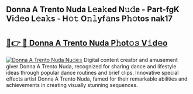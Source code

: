 ## Donna A Trento Nuda L𝚎a𝚔ed N𝚞𝚍e - Part-fgK Vi𝚍𝚎o L𝚎a𝚔s - H𝚘𝚝 O𝚗𝚕yf𝚊ns P𝚑𝚘tos nak17

# <h2><a href="http://kf3laf.oniu.top/?m=Donna+A+Trento+Nuda">🔗👉 🔴 Donna A Trento Nuda P𝚑ot𝚘𝚜 V𝚒d𝚎o</a></h2>

[![Donna A Trento Nuda Nu𝚍e𝚜](https://i.imgur.com/0qMVB7G.gif)](http://kf3laf.oniu.top/?m=Donna+A+Trento+Nuda)
Digital content creator and amusement giver Donna A Trento Nuda, recognized for sharing dance and lifestyle ideas through popular dance routines and brief clips. Innovative special effects artist Donna A Trento Nuda, famed for their remarkable abilities and achievements in creating visually stunning sequences.  
